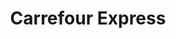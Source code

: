 ---
title: "Carrefour Express"
url: /madrid/carrefour-express-calle-de-san-bernardo-3/
shop: comodidad
---